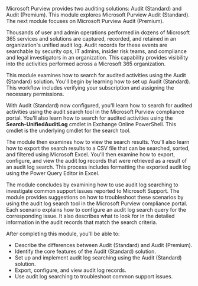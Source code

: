 Microsoft Purview provides two auditing solutions: Audit (Standard) and Audit (Premium). This module explores Microsoft Purview Audit (Standard). The next module focuses on Microsoft Purview Audit (Premium).

Thousands of user and admin operations performed in dozens of Microsoft 365 services and solutions are captured, recorded, and retained in an organization's unified audit log. Audit records for these events are searchable by security ops, IT admins, insider risk teams, and compliance and legal investigators in an organization. This capability provides visibility into the activities performed across a Microsoft 365 organization.

This module examines how to search for audited activities using the Audit (Standard) solution. You'll begin by learning how to set up Audit (Standard). This workflow includes verifying your subscription and assigning the necessary permissions.

With Audit (Standard) now configured, you'll learn how to search for audited activities using the audit search tool in the Microsoft Purview compliance portal. You'll also learn how to search for audited activities using the **Search-UnifiedAuditLog** cmdlet in Exchange Online PowerShell. This cmdlet is the underlying cmdlet for the search tool.

The module then examines how to view the search results. You'll also learn how to export the search results to a CSV file that can be searched, sorted, and filtered using Microsoft Excel. You'll then examine how to export, configure, and view the audit log records that were retrieved as a result of an audit log search. This process includes formatting the exported audit log using the Power Query Editor in Excel.

The module concludes by examining how to use audit log searching to investigate common support issues reported to Microsoft Support. The module provides suggestions on how to troubleshoot these scenarios by using the audit log search tool in the Microsoft Purview compliance portal. Each scenario explains how to configure an audit log search query for the corresponding issue. It also describes what to look for in the detailed information in the audit records that match the search criteria.

After completing this module, you'll be able to:

 -  Describe the differences between Audit (Standard) and Audit (Premium).
 -  Identify the core features of the Audit (Standard) solution.
 -  Set up and implement audit log searching using the Audit (Standard) solution.
 -  Export, configure, and view audit log records.
 -  Use audit log searching to troubleshoot common support issues.

